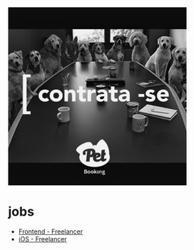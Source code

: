 <img src="https://github.com/PetBookingBrasil/jobs/blob/master/contratase.png" height="400" width="400" alt="Pet Booking Contrata!" />

# jobs

* [Frontend - Freelancer](/frontend.md)
* [iOS - Freelancer](/ios_android.md)
